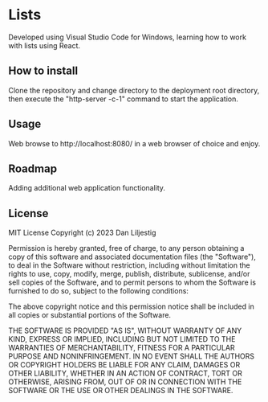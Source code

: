 # Lists
Developed using Visual Studio Code for Windows, learning how to work with lists using React.
## How to install
Clone the repository and change directory to the deployment root directory, then execute the "http-server -c-1" command to start the application.
## Usage
Web browse to http://localhost:8080/ in a web browser of choice and enjoy.
## Roadmap
Adding additional web application functionality.
## License
MIT License
Copyright (c) 2023 Dan Liljestig

Permission is hereby granted, free of charge, to any person obtaining a copy of this software and associated documentation files (the "Software"), to deal in the Software without restriction, including without limitation the rights to use, copy, modify, merge, publish, distribute, sublicense, and/or sell copies of the Software, and to permit persons to whom the Software is furnished to do so, subject to the following conditions:

The above copyright notice and this permission notice shall be included in all copies or substantial portions of the Software.

THE SOFTWARE IS PROVIDED "AS IS", WITHOUT WARRANTY OF ANY KIND, EXPRESS OR IMPLIED, INCLUDING BUT NOT LIMITED TO THE WARRANTIES OF MERCHANTABILITY, FITNESS FOR A PARTICULAR PURPOSE AND NONINFRINGEMENT. IN NO EVENT SHALL THE AUTHORS OR COPYRIGHT HOLDERS BE LIABLE FOR ANY CLAIM, DAMAGES OR OTHER LIABILITY, WHETHER IN AN ACTION OF CONTRACT, TORT OR OTHERWISE, ARISING FROM, OUT OF OR IN CONNECTION WITH THE SOFTWARE OR THE USE OR OTHER DEALINGS IN THE SOFTWARE.